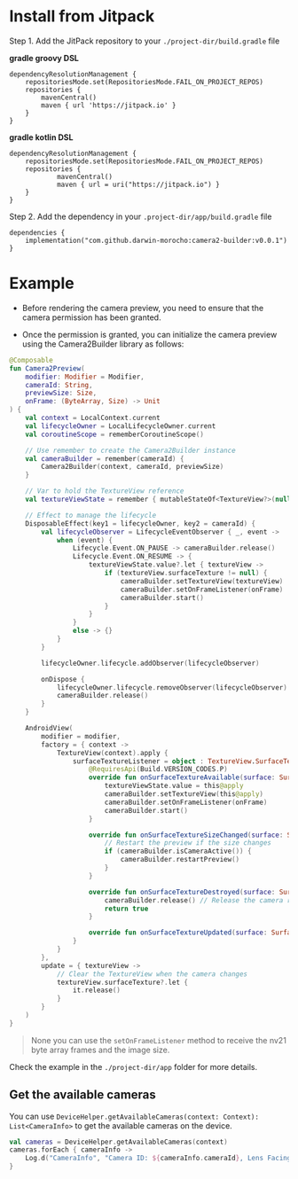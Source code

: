# Install from Jitpack

Step 1. Add the JitPack repository to your `./project-dir/build.gradle` file

**gradle groovy DSL**
```grovy
dependencyResolutionManagement {
	repositoriesMode.set(RepositoriesMode.FAIL_ON_PROJECT_REPOS)
	repositories {
		mavenCentral()
		maven { url 'https://jitpack.io' }
	}
}
```


**gradle kotlin DSL**
```grovy Kotlin
dependencyResolutionManagement {
	repositoriesMode.set(RepositoriesMode.FAIL_ON_PROJECT_REPOS)
	repositories {
			mavenCentral()
			maven { url = uri("https://jitpack.io") }
	}
}
```

Step 2. Add the dependency in your `.project-dir/app/build.gradle` file

```grovy
dependencies {
    implementation("com.github.darwin-morocho:camera2-builder:v0.0.1")
}
```


# Example
* Before rendering the camera preview, you need to ensure that the camera permission has been granted.


* Once the permission is granted, you can initialize the camera preview using the Camera2Builder library as follows:

```kotlin
@Composable
fun Camera2Preview(
    modifier: Modifier = Modifier,
    cameraId: String,
    previewSize: Size,
    onFrame: (ByteArray, Size) -> Unit
) {
    val context = LocalContext.current
    val lifecycleOwner = LocalLifecycleOwner.current
    val coroutineScope = rememberCoroutineScope()

    // Use remember to create the Camera2Builder instance
    val cameraBuilder = remember(cameraId) {
        Camera2Builder(context, cameraId, previewSize)
    }

    // Var to hold the TextureView reference
    val textureViewState = remember { mutableStateOf<TextureView?>(null) }

    // Effect to manage the lifecycle
    DisposableEffect(key1 = lifecycleOwner, key2 = cameraId) {
        val lifecycleObserver = LifecycleEventObserver { _, event ->
            when (event) {
                Lifecycle.Event.ON_PAUSE -> cameraBuilder.release()
                Lifecycle.Event.ON_RESUME -> {
                    textureViewState.value?.let { textureView ->
                        if (textureView.surfaceTexture != null) {
                            cameraBuilder.setTextureView(textureView)
                            cameraBuilder.setOnFrameListener(onFrame)
                            cameraBuilder.start()
                        }
                    }
                }
                else -> {}
            }
        }

        lifecycleOwner.lifecycle.addObserver(lifecycleObserver)

        onDispose {
            lifecycleOwner.lifecycle.removeObserver(lifecycleObserver)
            cameraBuilder.release()
        }
    }

    AndroidView(
        modifier = modifier,
        factory = { context ->
            TextureView(context).apply {
                surfaceTextureListener = object : TextureView.SurfaceTextureListener {
                    @RequiresApi(Build.VERSION_CODES.P)
                    override fun onSurfaceTextureAvailable(surface: SurfaceTexture, width: Int, height: Int) {
                        textureViewState.value = this@apply
                        cameraBuilder.setTextureView(this@apply)
                        cameraBuilder.setOnFrameListener(onFrame)
                        cameraBuilder.start()
                    }

                    override fun onSurfaceTextureSizeChanged(surface: SurfaceTexture, width: Int, height: Int) {
                        // Restart the preview if the size changes
                        if (cameraBuilder.isCameraActive()) {
                            cameraBuilder.restartPreview()
                        }
                    }

                    override fun onSurfaceTextureDestroyed(surface: SurfaceTexture): Boolean {
                        cameraBuilder.release() // Release the camera resources
                        return true
                    }

                    override fun onSurfaceTextureUpdated(surface: SurfaceTexture) {}
                }
            }
        },
        update = { textureView ->
            // Clear the TextureView when the camera changes
            textureView.surfaceTexture?.let {
                it.release()
            }
        }
    )
}
```

> None you can use the `setOnFrameListener` method to receive the nv21 byte array frames and the image size.

Check the example in the `./project-dir/app` folder for more details.


## Get the available cameras

You can use `DeviceHelper.getAvailableCameras(context: Context): List<CameraInfo>` to get the available cameras on the device.

```kotlin
val cameras = DeviceHelper.getAvailableCameras(context)
cameras.forEach { cameraInfo ->
    Log.d("CameraInfo", "Camera ID: ${cameraInfo.cameraId}, Lens Facing: ${cameraInfo.lensFacing}")
}
```